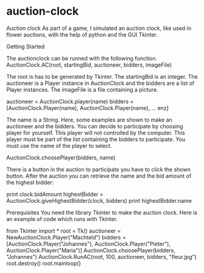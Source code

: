# auction-clock
Auction clock
As part of a game, I simulated an auction clock, like used in flower auctions, with the help of python and the GUI Tkinter.

Getting Started


The auctionclock can be runned with the following function.
AuctionClock.AC(root, startingBid, auctioneer, bidders, imageFile)

The root is has to be generated by Tkinter. The startingBid is an integer. The auctioneer is a Player instance in AuctionClock and the bidders are a list of Player instances. The imageFile is a file containing a picture.

auctioneer = AuctionClock.player(name)
bidders = [AuctionClock.Player(name), AuctionClock.Player(name), … enz]

The name is a String. Here, some examples are shown to make an auctioneer and the bidders.
You can decide to participate by choosing player for yourself. This player will not controlled by the computer. This player must be part of the list containing the bidders to participate. You must use the name of the player to select.

AuctionClock.choosePlayer(bidders, name)

There is a button in the auction to participate you have to click the shown button. After the auction you can retrieve the name and the bid amount of the highest bidder:

print clock.bidAmount
highestBidder = AuctionClock.giveHighestBidder(clock, bidders)
print highestBidder.name

Prerequisites
You need the library Tkinter to make the auction clock. Here is an example of code which runs with Tkinter. 

from Tkinter import *
root = Tk()
auctioneer = NewAuctionClock.Player("Machteld")
bidders = [AuctionClock.Player("Johannes"), AuctionClock.Player("Pieter"), AuctionClock.Player("Maria")]
AuctionClock.choosePlayer(bidders, "Johannes")
AuctionClock.RunAC(root, 100, auctioneer, bidders, "fleur.jpg")
root.destroy()
root.mainloop()
